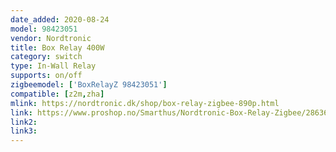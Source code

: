 ```yaml
---
date_added: 2020-08-24
model: 98423051
vendor: Nordtronic
title: Box Relay 400W
category: switch
type: In-Wall Relay
supports: on/off
zigbeemodel: ['BoxRelayZ 98423051']
compatible: [z2m,zha]
mlink: https://nordtronic.dk/shop/box-relay-zigbee-890p.html
link: https://www.proshop.no/Smarthus/Nordtronic-Box-Relay-Zigbee/2863647
link2: 
link3: 
---
```

